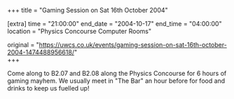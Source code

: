 +++
title = "Gaming Session on Sat 16th October 2004"

[extra]
time = "21:00:00"
end_date = "2004-10-17"
end_time = "04:00:00"
location = "Physics Concourse Computer Rooms"

original = "https://uwcs.co.uk/events/gaming-session-on-sat-16th-october-2004-1474488956618/"    
+++

Come along to B2.07 and B2.08 along the Physics Concourse for 6 hours of gaming mayhem. We usually meet in "The Bar" an hour before for food and drinks to keep us fuelled up\!

